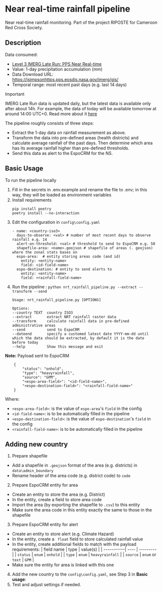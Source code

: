 # Near real-time rainfall pipeline

Near real-time rainfall monitoring. Part of the project RIPOSTE for Cameroon Red Cross Society.

## Description
Data consumed:
- [Level 3 IMERG Late Run: PPS Near Real-time](https://gpm.nasa.gov/data/directory/imerg-late-run-pps-near-real-time-gis)
- Value: 1-day precipitation accumulation (mm)
- Data Download URL: https://jsimpsonhttps.pps.eosdis.nasa.gov/imerg/gis/
- Temporal range: most recent past days (e.g. last 14 days)

> [!IMPORTANT]
> IMERG Late Run data is updated daily, but the latest data is available only after about 14h.
> For example, the data of today will be available tomorrow at around 14:00 UTC+0. Read more about it [here](https://gpm.nasa.gov/data/imerg)

The pipeline roughly consists of three steps:
- Extract the 1-day data on rainfall measurement as above.
- Transform the data into pre-defined areas (health districts) and calculate average rainfall of the past days. Then determine which area has its average rainfall higher than pre-defined thresholds.
- Send this data as alert to the EspoCRM for the NS.

## Basic Usage
To run the pipeline locally

1. Fill in the secrets in .env.example and rename the file to .env; in this way, they will be loaded as environment variables
2. Install requirements
    ```
    pip install poetry
    poetry install --no-interaction
    ```
3. Edit the configuration in `config\config.yaml`
   ```
   - name: <country-iso3>
     days-to-observe: <val> # number of most recent days to observe rainfall e.g. 14
     alert-on-threshold: <val> # threshold to send to EspoCRM e.g. 50
     shapefile-area: <name>.geojson # shapefile of areas (. geojson) where the zonal stats bases on
     espo-area:  # entity storing areas code (and id)
       entity: <entity-name>
       field: <id-field-name>
     espo-destination: # entity to send alerts to
       entity: <entity-name>
       field: <rainfall-field-name>
   ```
4. Run the pipeline : `python nrt_rainfall_pipeline.py --extract --transform --send`
    ```
    Usage: nrt_rainfall_pipeline.py [OPTIONS]

    Options:
    --country TEXT  country ISO3
    --extract       extract NRT rainfall raster data
    --transform     calculate rainfall data in pre-defined administrative areas
    --send          send to EspoCRM
    --dateend       specify a customed latest date YYYY-mm-dd until which the data should be extracted, by default it is the date before today
    --help          Show this message and exit
    ```

__Note:__ Payload sent to EspoCRM
```
    {
        "status": "onhold",
        "type": "heavyrainfall", 
        "source": "GPM",
        "<espo-area-field>": "<id-field-name>",
        "<espo-destination-field>": "<rainfall-field-name>"
    }
```
Where:
- `<espo-area-field>`: is the value of `espo-area`'s `field` in the config
- `<id-field-name>`: is to be automatically filled in the pipeline
- `<espo-destination-field>`: is the value of `espo-destination`'s `field` in the config
- `<rainfall-field-name>`: is to be automatically filled in the pipeline

## Adding new country
1. Prepare shapefile
- Add a shapefile in `.geojson` format of the area (e.g. districts) in `data\admin_boundary`
- Rename header of the area code (e.g. district code) to `code`
2. Prepare EspoCRM entity for area
- Create an entity to store the area (e.g. District)
- In the entity, create a field to store area code
- Import the area (by exporting the shapefile to `.csv`) to this entity
- Make sure the area code in this entity exactly the same to those in the shapefile
3. Prepare EspoCRM entity for alert
- Create an entity to store alert (e.g. Climate Hazard)
- In the entity, create a ` float` field to store calculated rainfall value
- In the entity, create additional fields to match with the payload requirements:
    | field name | type | value(s) | 
    | -----------| ---- | ---------|
    | `status`   | `enum` | `onhold` |
    | `type`    | `enum` | `heavyrainfall` |
    | `source`   | `enum` or `text` | `GPM` |
- Make sure the entity for area is linked with this one
4. Add the new country to the `config\config.yaml`, see Step 3 in __Basic usage__:
5. Test and adjust settings if needed.